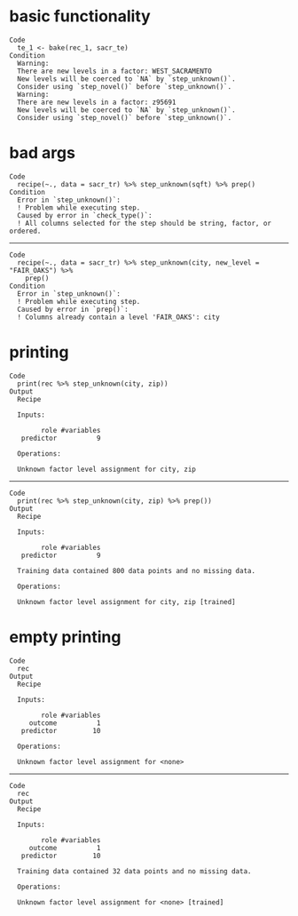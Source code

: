 # basic functionality

    Code
      te_1 <- bake(rec_1, sacr_te)
    Condition
      Warning:
      There are new levels in a factor: WEST_SACRAMENTO
      New levels will be coerced to `NA` by `step_unknown()`.
      Consider using `step_novel()` before `step_unknown()`.
      Warning:
      There are new levels in a factor: z95691
      New levels will be coerced to `NA` by `step_unknown()`.
      Consider using `step_novel()` before `step_unknown()`.

# bad args

    Code
      recipe(~., data = sacr_tr) %>% step_unknown(sqft) %>% prep()
    Condition
      Error in `step_unknown()`:
      ! Problem while executing step.
      Caused by error in `check_type()`:
      ! All columns selected for the step should be string, factor, or ordered.

---

    Code
      recipe(~., data = sacr_tr) %>% step_unknown(city, new_level = "FAIR_OAKS") %>%
        prep()
    Condition
      Error in `step_unknown()`:
      ! Problem while executing step.
      Caused by error in `prep()`:
      ! Columns already contain a level 'FAIR_OAKS': city

# printing

    Code
      print(rec %>% step_unknown(city, zip))
    Output
      Recipe
      
      Inputs:
      
            role #variables
       predictor          9
      
      Operations:
      
      Unknown factor level assignment for city, zip

---

    Code
      print(rec %>% step_unknown(city, zip) %>% prep())
    Output
      Recipe
      
      Inputs:
      
            role #variables
       predictor          9
      
      Training data contained 800 data points and no missing data.
      
      Operations:
      
      Unknown factor level assignment for city, zip [trained]

# empty printing

    Code
      rec
    Output
      Recipe
      
      Inputs:
      
            role #variables
         outcome          1
       predictor         10
      
      Operations:
      
      Unknown factor level assignment for <none>

---

    Code
      rec
    Output
      Recipe
      
      Inputs:
      
            role #variables
         outcome          1
       predictor         10
      
      Training data contained 32 data points and no missing data.
      
      Operations:
      
      Unknown factor level assignment for <none> [trained]

